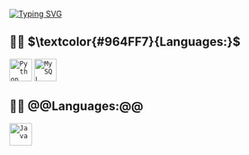 <a href="https://git.io/typing-svg"><img src="https://readme-typing-svg.demolab.com?font=Fira+Code&pause=1000&color=964FF7&random=false&width=435&lines=Hi%2C+I'm+Maria.;Welcome+to+my+GitHub+profile." alt="Typing SVG" /></a>

## 👩‍💻 $\textcolor{#964FF7}{Languages:}$

<div >
	<code><img width="40" src="https://user-images.githubusercontent.com/25181517/183423507-c056a6f9-1ba8-4312-a350-19bcbc5a8697.png" alt="Python" title="Python"/></code>
	<code><img width="40" src="https://user-images.githubusercontent.com/25181517/183896128-ec99105a-ec1a-4d85-b08b-1aa1620b2046.png" alt="MySQL" title="MySQL"/></code>
</div>

## 👩‍💻 @@Languages:@@
<div >
	<code><img width="40" src="https://user-images.githubusercontent.com/25181517/117201156-9a724800-adec-11eb-9a9d-3cd0f67da4bc.png" alt="Java" title="Java"/></code>
</div>
<!-- Proudly created with GPRM ( https://gprm.itsvg.in ) -->
<!--
**MariaAma/MariaAma** is a ✨ _special_ ✨ repository because its `README.md` (this file) appears on your GitHub profile.


Here are some ideas to get you started:

- 🔭 I’m currently working on ...
- 🌱 I’m currently learning ...
- 👯 I’m looking to collaborate on ...
- 🤔 I’m looking for help with ...
- 💬 Ask me about ...
- 📫 How to reach me: ...
- 😄 Pronouns: ...
- ⚡ Fun fact: ...
-->
